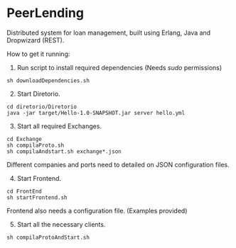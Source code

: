 # PeerLending

Distributed system for loan management, built using Erlang, Java and Dropwizard (REST).

How to get it running:

1. Run script to install required dependencies (Needs *sudo* permissions)

```console
sh downloadDependencies.sh
```
2. Start Diretorio.

```console
cd diretorio/Diretorio
java -jar target/Hello-1.0-SNAPSHOT.jar server hello.yml

```

3. Start all required Exchanges.

```console
cd Exchange
sh compilaProto.sh
sh compilaAndstart.sh exchange*.json
```
Different companies and ports need to detailed on JSON configuration files.

4. Start Frontend.

```console
cd FrontEnd
sh startFrontend.sh

```
Frontend also needs a configuration file. (Examples provided)

5. Start all the necessary clients.

```console
sh compilaProtoAndStart.sh
```
